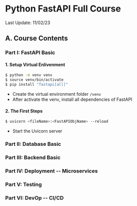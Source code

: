 # Python FastAPI Full Course

Last Update: 11/02/23

## A. Course Contents

### Part I: FastAPI Basic
#### 1. Setup Virtual Enlivenment
``` zsh
$ python -m venv venv       
$ source venv/bin/activate
$ pip install "fastapi[all]"   
```
- Create the virtual environment folder `/venv`
- After activate the venv, install all dependencies of FastAPI  

#### 2. The First Steps
``` zsh
$ uvicorn <fileName>:<FastAPIObjName> --reload
```
- Start the Uvicorn server

### Part II: Database Basic

### Part III: Backend Basic

### Part IV: Deployment -- Microservices

### Part V: Testing 

### Part VI: DevOp -- CI/CD